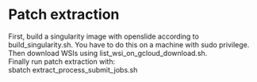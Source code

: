 # Patch extraction

First, build a singularity image with openslide according to build_singularity.sh. You have to do this on a machine with sudo privilege.  
Then download WSIs using list_wsi_on_gcloud_download.sh.  
Finally run patch extraction with:  
sbatch extract_process_submit_jobs.sh
